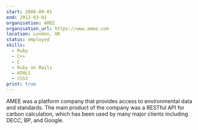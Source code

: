 ```yaml
---
start: 2008-09-01
end: 2012-03-01
organisation: AMEE
organisation_url: https://www.amee.com
location: London, UK
status: employed
skills:
  - Ruby
  - C++
  - C
  - Ruby on Rails
  - HTML5
  - CSS3
print: true  
---
```

AMEE was a platform company that provides access to environmental data and standards. The main product of the company was a RESTful API for carbon calculation, which has been used by many major clients including DECC, BP, and Google.